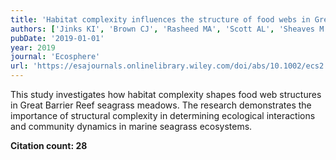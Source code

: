 ```yaml
---
title: 'Habitat complexity influences the structure of food webs in Great Barrier Reef seagrass meadows'
authors: ['Jinks KI', 'Brown CJ', 'Rasheed MA', 'Scott AL', 'Sheaves M', 'York PH', 'Connolly RM']
pubDate: '2019-01-01'
year: 2019
journal: 'Ecosphere'
url: 'https://esajournals.onlinelibrary.wiley.com/doi/abs/10.1002/ecs2.2928'
---
```


This study investigates how habitat complexity shapes food web structures in Great Barrier Reef seagrass meadows. The research demonstrates the importance of structural complexity in determining ecological interactions and community dynamics in marine seagrass ecosystems.

**Citation count: 28**
